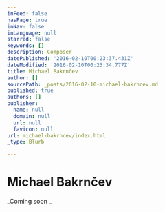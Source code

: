 ```yaml
---
inFeed: false
hasPage: true
inNav: false
inLanguage: null
starred: false
keywords: []
description: Composer
datePublished: '2016-02-10T00:23:37.431Z'
dateModified: '2016-02-10T00:23:34.777Z'
title: Michael Bakrnčev
author: []
sourcePath: _posts/2016-02-10-michael-bakrncev.md
published: true
authors: []
publisher:
  name: null
  domain: null
  url: null
  favicon: null
url: michael-bakrncev/index.html
_type: Blurb

---
```

# Michael Bakrnčev

_Coming soon _